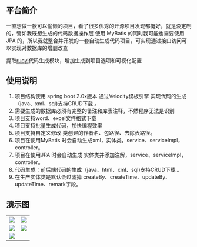 ## 平台简介

一直想做一款可以偷懒的项目，看了很多优秀的开源项目发现都挺好，就是没定制的，譬如我既想生成的代码数据操作层 使用 MyBatis 的同时我可能也需要使用JPA 的，所以我就整合并开发的一套自动生成代码项目，可实现通过接口访问可以实现对数据库的增删改查

提取[ruoyi](https://gitee.com/zhangmrit/RuoYi)代码生成模块，增加生成到项目选项和可视化配置

## 使用说明

1.  项目结构使用 spring boot 2.0x版本 通过Velocity模板引擎 实现代码的生成（java、xml、sql)支持CRUD下载 。
2.  需要生成的数据库必须有完整的备注和库表注释，不然程序无法是识别
3.  项目支持word、excel文件格式下载
4.  项目支持批量生成代码，加快编程效率
5.  项目支持自定义修改 类创建的作者名、包路径、去除表路径。
6.  项目在使用MyBatis 时会自动生成xml，实体类，service、serviceImpl，controller。
7.  项目在使用JPA 时会自动生成 实体类并添加注解，service、serviceImpl，controller。
8.  代码生成：前后端代码的生成（java、html、xml、sql)支持CRUD下载 。
9.  在生产实体类是默认会过滤掉 createBy、createTime、updateBy、updateTime、remark字段。


## 演示图

<table>
    <tr>
        <td><img src="https://code-generator.oss-cn-shanghai.aliyuncs.com/1.jpg"/></td>
        <td><img src="https://code-generator.oss-cn-shanghai.aliyuncs.com/2.png"/></td>
    </tr>
    <tr>
        <td><img src="https://code-generator.oss-cn-shanghai.aliyuncs.com/3.jpg"/></td>
        <td><img src="https://code-generator.oss-cn-shanghai.aliyuncs.com/4.png"/></td>
    </tr>
    <tr>
        <td><img src="https://code-generator.oss-cn-shanghai.aliyuncs.com/5.png"/></td>
    </tr>
</table>